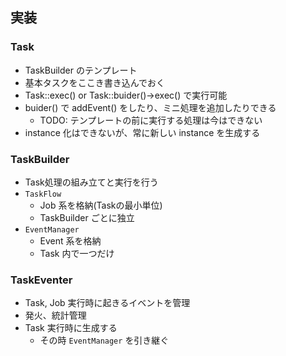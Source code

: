 
## 実装

### Task
- TaskBuilder のテンプレート
- 基本タスクをここき書き込んでおく
- Task::exec() or Task::buider()->exec() で実行可能
- buider() で addEvent() をしたり、ミニ処理を追加したりできる
  - TODO: テンプレートの前に実行する処理は今はできない
- instance 化はできないが、常に新しい instance を生成する

### TaskBuilder
- Task処理の組み立てと実行を行う
- `TaskFlow`
  - Job 系を格納(Taskの最小単位)
  - TaskBuilder ごとに独立
- `EventManager`
  - Event 系を格納
  - Task 内で一つだけ

### TaskEventer
- Task, Job 実行時に起きるイベントを管理
- 発火、統計管理
- Task 実行時に生成する
  - その時 `EventManager` を引き継ぐ
